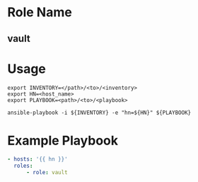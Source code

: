 # Role Name
## vault

# Usage
``` shell
export INVENTORY=</path>/<to>/<inventory>
export HN=<host_name>
export PLAYBOOK=<path>/<to>/<playbook>

ansible-playbook -i ${INVENTORY} -e "hn=${HN}" ${PLAYBOOK}
```

# Example Playbook
``` yaml
- hosts: '{{ hn }}'
  roles:
      - role: vault
```
